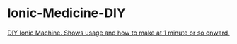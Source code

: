 # Ionic-Medicine-DIY

[DIY Ionic Machine. Shows usage and how to make at 1 minute or so onward.](https://youtu.be/JWsRKP0uPOY?t=78)

